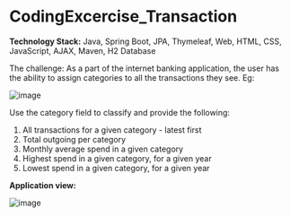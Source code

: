 # CodingExcercise_Transaction

<b>Technology Stack:</b> Java, Spring Boot, JPA, Thymeleaf, Web, HTML, CSS, JavaScript, AJAX, Maven, H2 Database

The challenge:
As a part of the internet banking application, the user has the ability to assign categories to all the transactions they see. Eg: 

![image](https://user-images.githubusercontent.com/20477953/214953462-2d5eb4ea-4678-4f7c-969a-ece47276c3ce.png)

Use the category field to classify and provide the following:
1.	All transactions for a given category - latest first
2.	Total outgoing per category
3.	Monthly average spend in a given category
4.	Highest spend in a given category, for a given year
5.	Lowest spend in a given category, for a given year

<b>Application view:</b>

![image](https://user-images.githubusercontent.com/20477953/214953633-2cdd83e4-d2b1-4af8-9daa-1b2f1004801a.png)
